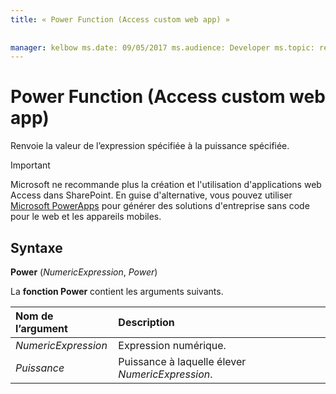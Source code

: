 ```yaml
---
title: « Power Function (Access custom web app) »
 
 
manager: kelbow ms.date: 09/05/2017 ms.audience: Developer ms.topic: reference ms.localizationpriority: medium ms.assetid: 2cfe965f-e462-452f-a99d-804cb1a2f1c7 description: « Returns the value of the specified expression to the specified power. »
---
```


# <a name="power-function-access-custom-web-app"></a>Power Function (Access custom web app)

Renvoie la valeur de l’expression spécifiée à la puissance spécifiée.
  
> [!IMPORTANT]
> Microsoft ne recommande plus la création et l'utilisation d'applications web Access dans SharePoint. En guise d'alternative, vous pouvez utiliser [Microsoft PowerApps](https://powerapps.microsoft.com/) pour générer des solutions d'entreprise sans code pour le web et les appareils mobiles.
  
## <a name="syntax"></a>Syntaxe

 **Power** (*NumericExpression*, *Power*)
  
La **fonction Power** contient les arguments suivants.
  
|**Nom de l’argument**|**Description**|
|:-----|:-----|
| *NumericExpression*  <br/> |Expression numérique.  <br/> |
| *Puissance*  <br/> |Puissance à laquelle élever *NumericExpression*.  <br/> |
